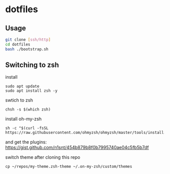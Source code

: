 # dotfiles

## Usage
```bash
git clone [ssh/http]
cd dotfiles
bash ./bootstrap.sh
```
## Switching to zsh 
install
```
sudo apt update
sudo apt install zsh -y
```

swtich to zsh
```
chsh -s $(which zsh)
```

install oh-my-zsh
```
sh -c "$(curl -fsSL https://raw.githubusercontent.com/ohmyzsh/ohmyzsh/master/tools/install.sh)"
```
and get the plugins: https://gist.github.com/n1snt/454b879b8f0b7995740ae04c5fb5b7df

switch theme after cloning this repo
```
cp ~/repos/my-theme.zsh-theme ~/.on-my-zsh/custom/themes
```
